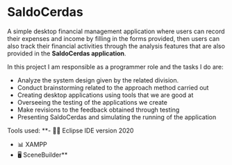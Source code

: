 # **SaldoCerdas**

A simple desktop financial management application where users can record their expenses and income by filling in the forms provided, then users can also track their financial activities through the analysis features that are also provided in the **SaldoCerdas application**.

In this project I am responsible as a programmer role and the tasks I do are:
- Analyze the system design given by the related division.
- Conduct brainstorming related to the approach method carried out
- Creating desktop applications using tools that we are good at
- Overseeing the testing of the applications we create
- Make revisions to the feedback obtained through testing
- Presenting SaldoCerdas and simulating the running of the application

Tools used:
**- 🧑‍💻 Eclipse IDE version 2020 
- 📊 XAMPP
- 🖥️ SceneBuilder**

